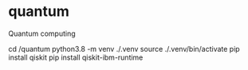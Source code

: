 # quantum
Quantum computing

cd <path>/quantum
python3.8 -m venv ./.venv
source ./.venv/bin/activate
pip install qiskit
pip install qiskit-ibm-runtime
